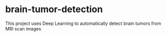 # brain-tumor-detection
This project uses Deep Learning to automatically detect brain tumors from MRI scan images
